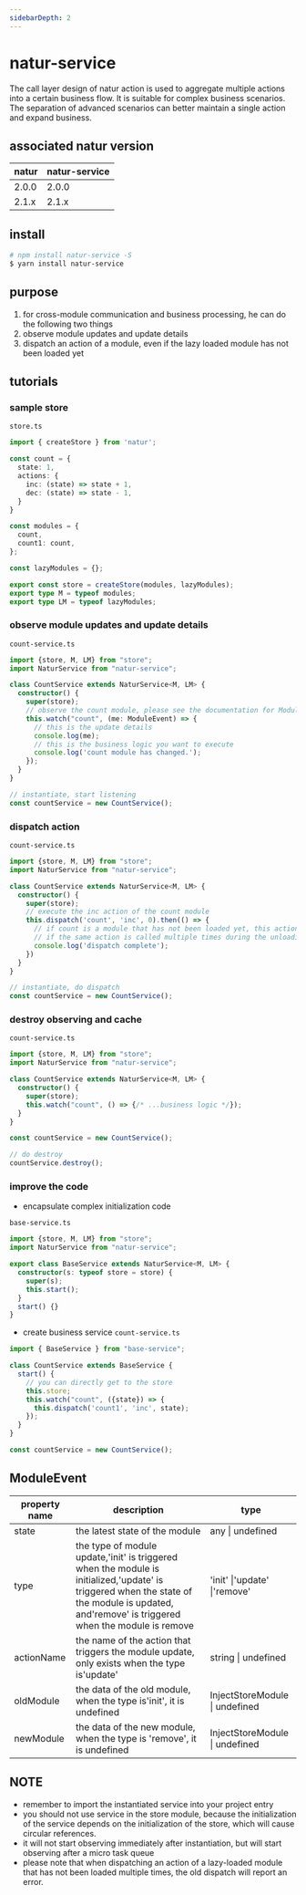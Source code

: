 ```yaml
---
sidebarDepth: 2
---
```


# natur-service
The call layer design of natur action is used to aggregate multiple actions into a certain business flow. It is suitable for complex business scenarios. The separation of advanced scenarios can better maintain a single action and expand business.

## associated natur version

| natur | natur-service |
| -- | -- |
| 2.0.0 | 2.0.0 |
| 2.1.x | 2.1.x |


## install

```bash
# npm install natur-service -S
$ yarn install natur-service
```


## purpose

1. for cross-module communication and business processing, he can do the following two things
1. observe module updates and update details
1. dispatch an action of a module, even if the lazy loaded module has not been loaded yet

## tutorials

### sample store

`store.ts`
```ts
import { createStore } from 'natur';

const count = {
  state: 1,
  actions: {
    inc: (state) => state + 1,
    dec: (state) => state - 1,
  }
}

const modules = {
  count,
  count1: count,
};

const lazyModules = {};

export const store = createStore(modules, lazyModules);
export type M = typeof modules;
export type LM = typeof lazyModules;

```




### observe module updates and update details

`count-service.ts`
```ts
import {store, M, LM} from "store";
import NaturService from "natur-service";

class CountService extends NaturService<M, LM> {
  constructor() {
    super(store);
    // observe the count module, please see the documentation for ModuleEvent
    this.watch("count", (me: ModuleEvent) => {
      // this is the update details
      console.log(me);
      // this is the business logic you want to execute
      console.log('count module has changed.');
    });
  }
}

// instantiate, start listening
const countService = new CountService();

```


### dispatch action

`count-service.ts`
```ts
import {store, M, LM} from "store";
import NaturService from "natur-service";

class CountService extends NaturService<M, LM> {
  constructor() {
    super(store);
    // execute the inc action of the count module
    this.dispatch('count', 'inc', 0).then(() => {
      // if count is a module that has not been loaded yet, this action will not be triggered until count is loaded
      // if the same action is called multiple times during the unloading period, the old dispatch will throw a fixed Promise error to clear the cache and prevent stack overflow
      console.log('dispatch complete');
    })
  }
}

// instantiate, do dispatch
const countService = new CountService();
```


### destroy observing and cache

`count-service.ts`
```ts
import {store, M, LM} from "store";
import NaturService from "natur-service";

class CountService extends NaturService<M, LM> {
  constructor() {
    super(store);
    this.watch("count", () => {/* ...business logic */});
  }
}

const countService = new CountService();

// do destroy
countService.destroy();

```



### improve the code

- encapsulate complex initialization code

`base-service.ts`
```ts
import {store, M, LM} from "store";
import NaturService from "natur-service";

export class BaseService extends NaturService<M, LM> {
  constructor(s: typeof store = store) {
    super(s);
    this.start();
  }
  start() {}
}
```

- create business service
`count-service.ts`
```ts
import { BaseService } from "base-service";

class CountService extends BaseService {
  start() {
    // you can directly get to the store
    this.store;
    this.watch("count", ({state}) => {
      this.dispatch('count1', 'inc', state);
    });
  }
}

const countService = new CountService();
```


## ModuleEvent

| property name | description           |type|
|-----|---------------|---|
|state|the latest state of the module |any \| undefined|
|type| the type of module update,'init' is triggered when the module is initialized,'update' is triggered when the state of the module is updated, and'remove' is triggered when the module is remove |'init' \|'update' \|'remove'|
|actionName|the name of the action that triggers the module update, only exists when the type is'update' |string \| undefined|
|oldModule| the data of the old module, when the type is'init', it is undefined |InjectStoreModule \| undefined|
|newModule | the data of the new module, when the type is 'remove', it is undefined |InjectStoreModule \| undefined|



## NOTE


- remember to import the instantiated service into your project entry
- you should not use service in the store module, because the initialization of the service depends on the initialization of the store, which will cause circular references.
- it will not start observing immediately after instantiation, but will start observing after a micro task queue
- please note that when dispatching an action of a lazy-loaded module that has not been loaded multiple times, the old dispatch will report an error.
